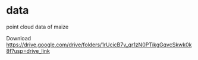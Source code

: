 # data
point cloud data of maize

Download
https://drive.google.com/drive/folders/1rUcicB7v_qr1zN0PTikgGqvcSkwk0k8f?usp=drive_link
